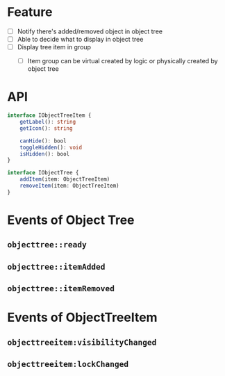 # Feature
- [ ] Notify there's added/removed object in object tree
- [ ] Able to decide what to display in object tree
- [ ] Display tree item in group
    - [ ] Item group can be virtual created by logic or physically created by object tree


# API

```ts
interface IObjectTreeItem {
    getLabel(): string
    getIcon(): string

    canHide(): bool
    toggleHidden(): void
    isHidden(): bool
}

interface IObjectTree {
    addItem(item: ObjectTreeItem)
    removeItem(item: ObjectTreeItem)
}
```

# Events of Object Tree

## `objecttree::ready`
## `objecttree::itemAdded`
## `objecttree::itemRemoved`

# Events of ObjectTreeItem

## `objecttreeitem:visibilityChanged`
## `objecttreeitem:lockChanged`